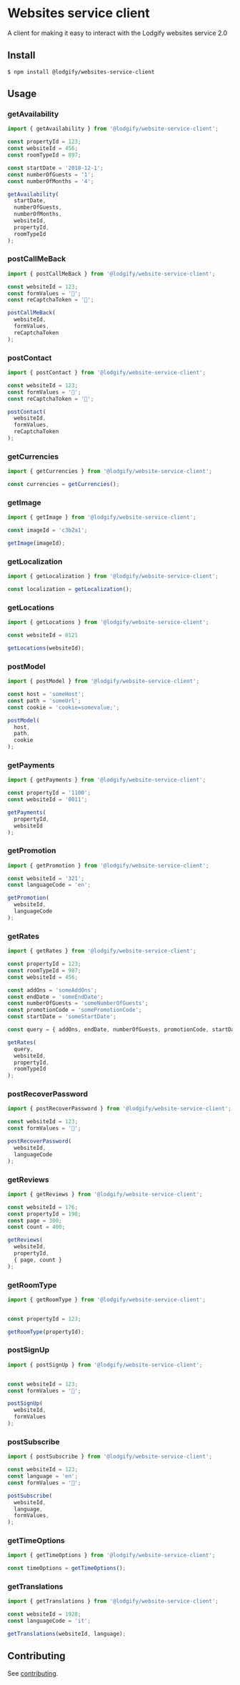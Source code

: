 # Websites service client

A client for making it easy to interact with the Lodgify websites service 2.0

## Install

`$ npm install @lodgify/websites-service-client`

## Usage

### getAvailability
```js
import { getAvailability } from '@lodgify/website-service-client';

const propertyId = 123;
const websiteId = 456;
const roomTypeId = 897;

const startDate = '2018-12-1';
const numberOfGuests = '1';
const numberOfMonths = '4';

getAvailability(
  startDate,
  numberOfGuests,
  numberOfMonths,
  websiteId,
  propertyId,
  roomTypeId
);
```

### postCallMeBack
```js
import { postCallMeBack } from '@lodgify/website-service-client';

const websiteId = 123;
const formValues = '📝';
const reCaptchaToken = '🔴';

postCallMeBack(
  websiteId,
  formValues,
  reCaptchaToken
);
```

### postContact
```js
import { postContact } from '@lodgify/website-service-client';

const websiteId = 123;
const formValues = '📝';
const reCaptchaToken = '🔴';

postContact(
  websiteId,
  formValues,
  reCaptchaToken
);
```

### getCurrencies
```js
import { getCurrencies } from '@lodgify/website-service-client';

const currencies = getCurrencies();
```

### getImage
```js
import { getImage } from '@lodgify/website-service-client';

const imageId = 'c3b2a1';

getImage(imageId);
```

### getLocalization
```js
import { getLocalization } from '@lodgify/website-service-client';

const localization = getLocalization();
```

### getLocations
```js
import { getLocations } from '@lodgify/website-service-client';

const websiteId = 0121

getLocations(websiteId);
```

### postModel
```js
import { postModel } from '@lodgify/website-service-client';

const host = 'someHost';
const path = 'someUrl';
const cookie = 'cookie=somevalue;';

postModel(
  host,
  path,
  cookie
);
```

### getPayments
```js
import { getPayments } from '@lodgify/website-service-client';

const propertyId = '1100';
const websiteId = '0011';

getPayments(
  propertyId,
  websiteId
);
```

### getPromotion
```js
import { getPromotion } from '@lodgify/website-service-client';

const websiteId = '321';
const languageCode = 'en';

getPromotion(
  websiteId,
  languageCode
);
```

### getRates
```js
import { getRates } from '@lodgify/website-service-client';

const propertyId = 123;
const roomTypeId = 987;
const websiteId = 456;

const addOns = 'someAddOns';
const endDate = 'someEndDate';
const numberOfGuests = 'someNumberOfGuests';
const promotionCode = 'somePromotionCode';
const startDate = 'someStartDate';

const query = { addOns, endDate, numberOfGuests, promotionCode, startDate };

getRates(
  query,
  websiteId,
  propertyId,
  roomTypeId
);
```

### postRecoverPassword
```js
import { postRecoverPassword } from '@lodgify/website-service-client';

const websiteId = 123;
const formValues = '📝';

postRecoverPassword(
  websiteId,
  languageCode
);
```

### getReviews
```js
import { getReviews } from '@lodgify/website-service-client';

const websiteId = 176;
const propertyId = 198;
const page = 300;
const count = 400;

getReviews(
  websiteId,
  propertyId,
  { page, count }
);
```

### getRoomType
```js
import { getRoomType } from '@lodgify/website-service-client';


const propertyId = 123;

getRoomType(propertyId);
```

### postSignUp
```js
import { postSignUp } from '@lodgify/website-service-client';


const websiteId = 123;
const formValues = '📝';

postSignUp(
  websiteId,
  formValues
);
```

### postSubscribe
```js
import { postSubscribe } from '@lodgify/website-service-client';

const websiteId = 123;
const language = 'en';
const formValues = '📝';

postSubscribe(
  websiteId,
  language,
  formValues,
);
```

### getTimeOptions
```js
import { getTimeOptions } from '@lodgify/website-service-client';

const timeOptions = getTimeOptions();
```

### getTranslations
```js
import { getTranslations } from '@lodgify/website-service-client';

const websiteId = 1928;
const languageCode = 'it';

getTranslations(websiteId, language);
```

## Contributing

See [contributing](https://github.com/lodgify/identity-server-client/blob/master/docs/CONTRIBUTING.md).
